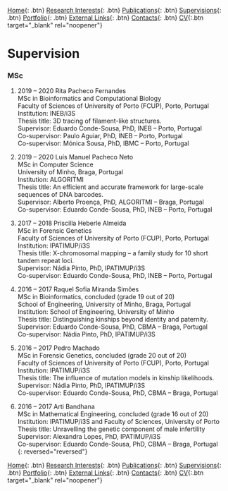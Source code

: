 [Home](https://econdesousa.github.io){: .btn}
[Research Interests](https://econdesousa.github.io/ResearchInterests){: .btn}
[Publications](https://econdesousa.github.io/Publications){: .btn}
[Supervisions](https://econdesousa.github.io/Supervision){: .btn}
[Portfolio](https://econdesousa.github.io/Portfolio){: .btn}
[External Links](https://econdesousa.github.io/Links){: .btn}
[Contacts](https://econdesousa.github.io/Contacts){: .btn}
[CV](assets/CurriculumVitaeECS.pdf){:.btn target="_blank" rel="noopener"}
<!-- [HEROHE](https://econdesousa.github.io/HEROHE){: .btn} --> 

# Supervision

### MSc

1. 2019 – 2020	Rita Pacheco Fernandes <br/>
MSc in Bioinformatics and Computational Biology<br/>
Faculty of Sciences of University of Porto (FCUP), Porto, Portugal<br/>
Institution: INEB/i3S<br/>
Thesis title: 3D tracing of filament-like structures.<br/>
Supervisor: Eduardo Conde-Sousa, PhD, INEB – Porto, Portugal<br/>
Co-supervisor: Paulo Aguiar, PhD, INEB – Porto, Portugal<br/>
Co-supervisor: Mónica Sousa, PhD, IBMC – Porto, Portugal<br/>

1. 2019 – 2020	Luís Manuel Pacheco Neto <br/>
MSc in Computer Science<br/>
University of Minho, Braga, Portugal<br/>
Institution: ALGORITMI<br/>
Thesis title: An efficient and accurate framework for large-scale sequences of DNA barcodes.<br/>
Supervisor: Alberto Proença, PhD, ALGORITMI – Braga, Portugal<br/>
Co-supervisor: Eduardo Conde-Sousa, PhD, INEB – Porto, Portugal<br/>

1. 2017 – 2018	Priscilla Heberle Almeida<br/>
MSc in Forensic Genetics<br/>
Faculty of Sciences of University of Porto (FCUP), Porto, Portugal<br/>
Institution: IPATIMUP/i3S<br/>
Thesis title: X-chromosomal mapping – a family study for 10 short tandem repeat loci.<br/>
Supervisor: Nádia Pinto, PhD, IPATIMUP/i3S<br/>
Co-supervisor: Eduardo Conde-Sousa, PhD, INEB – Porto, Portugal<br/>

1. 2016 – 2017	Raquel Sofia Miranda Simões<br/>
MSc in Bioinformatics, concluded (grade 19 out of 20)<br/>
School of Engineering, University of Minho, Braga, Portugal<br/>
Institution: School of Engineering, University of Minho<br/>
Thesis title: Distinguishing kinships beyond identity and paternity.<br/>
Supervisor: Eduardo Conde-Sousa, PhD, CBMA – Braga, Portugal<br/>
Co-supervisor: Nádia Pinto, PhD, IPATIMUP/i3S<br/>

1. 2016 – 2017	Pedro Machado<br/>
MSc in Forensic Genetics, concluded (grade 20 out of 20)<br/>
Faculty of Sciences of University of Porto (FCUP), Porto, Portugal<br/>
Institution: IPATIMUP/i3S<br/>
Thesis title: The influence of mutation models in kinship likelihoods.<br/>
Supervisor: Nádia Pinto, PhD, IPATIMUP/i3S<br/>
Co-supervisor: Eduardo Conde-Sousa, PhD, CBMA – Braga, Portugal<br/>

1. 2016 – 2017	Arti Bandhana<br/>
MSc in Mathematical Engineering, concluded (grade 16 out of 20)<br/>
Institution: IPATIMUP/i3S and Faculty of Sciences, University of Porto<br/>
Thesis title: Unravelling the genetic component of male infertility<br/>
Supervisor: Alexandra Lopes, PhD, IPATIMUP/i3S <br/>
Co-supervisor: Eduardo Conde-Sousa, PhD, CBMA – Braga, Portugal<br/>
{: reversed="reversed"}


[Home](https://econdesousa.github.io){: .btn}
[Research Interests](https://econdesousa.github.io/ResearchInterests){: .btn}
[Publications](https://econdesousa.github.io/Publications){: .btn}
[Supervisions](https://econdesousa.github.io/Supervision){: .btn}
[Portfolio](https://econdesousa.github.io/Portfolio){: .btn}
[External Links](https://econdesousa.github.io/Links){: .btn}
[Contacts](https://econdesousa.github.io/Contacts){: .btn}
[CV](assets/CurriculumVitaeECS.pdf){:.btn target="_blank" rel="noopener"}
<!-- [HEROHE](https://econdesousa.github.io/HEROHE){: .btn} --> 


<!-- Global site tag (gtag.js) - Google Analytics -->
<script async src="https://www.googletagmanager.com/gtag/js?id=G-3JWYKYVYDZ"></script>
<script>
  window.dataLayer = window.dataLayer || [];
  function gtag(){dataLayer.push(arguments);}
  gtag('js', new Date());

  gtag('config', 'G-3JWYKYVYDZ');
</script>